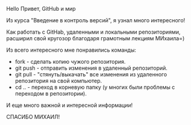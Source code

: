 Hello
Привет, GitHub и мир

Из курса "Введение в контроль версий", я узнал много интересного!

Как работать с GitHab, удаленными и локальными репозиториями, расширил свой кругозор благодаря грамотным лекциям МИхаила=)

Из всего интересного мне понравились команды: 

+ fork - сделать копию чужого репозитория.
+ git push - отправить изменения в удаленный репозиторий.
+ git pull - "стянуть/выкачать" все изменения из удаленного репозитория на свой компьютер.
+ cd .. - переход в корневую папку (у многих были проблемы с переходом в репозитории).

И еще много важной и интересной информации!

СПАСИБО МИХАИЛ!